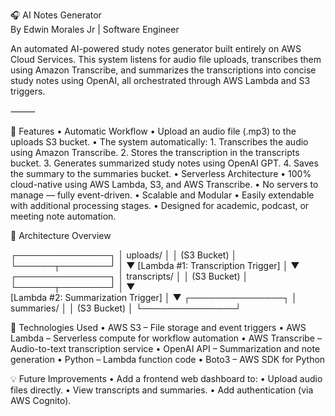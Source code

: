 

🎧 AI Notes Generator  
By Edwin Morales Jr | Software Engineer

An automated AI-powered study notes generator built entirely on AWS Cloud Services. This system listens for audio file uploads, transcribes them using Amazon Transcribe, and summarizes the transcriptions into concise study notes using OpenAI, all orchestrated through AWS Lambda and S3 triggers.

⸻

🚀 Features
	•	Automatic Workflow
	•	Upload an audio file (.mp3) to the uploads S3 bucket.
	•	The system automatically:
	1.	Transcribes the audio using Amazon Transcribe.
	2.	Stores the transcription in the transcripts bucket.
	3.	Generates summarized study notes using OpenAI GPT.
	4.	Saves the summary to the summaries bucket.
	•	Serverless Architecture
	•	100% cloud-native using AWS Lambda, S3, and AWS Transcribe.
	•	No servers to manage — fully event-driven.
	•	Scalable and Modular
	•	Easily extendable with additional processing stages.
	•	Designed for academic, podcast, or meeting note automation.

🧱 Architecture Overview

  ┌───────────────┐
  │   uploads/    │
  │   (S3 Bucket) │
  └──────┬────────┘
         │
         ▼
  [Lambda #1: Transcription Trigger]
         │
         ▼
  ┌───────────────┐
  │ transcripts/  │
  │  (S3 Bucket)  │
  └──────┬────────┘
         │
         ▼     
 [Lambda #2: Summarization Trigger]
         │
         ▼
  ┌───────────────┐
  │ summaries/    │
  │  (S3 Bucket)  │
  └───────────────┘      

  🧠 Technologies Used
	•	AWS S3 – File storage and event triggers
	•	AWS Lambda – Serverless compute for workflow automation
	•	AWS Transcribe – Audio-to-text transcription service
	•	OpenAI API – Summarization and note generation
	•	Python – Lambda function code
	•	Boto3 – AWS SDK for Python

  💡 Future Improvements
	•	Add a frontend web dashboard to:
	•	Upload audio files directly.
	•	View transcripts and summaries.
	•	Add authentication (via AWS Cognito).
